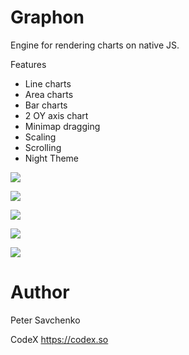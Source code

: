 # Graphon

Engine for rendering charts on native JS.

Features 

- Line charts
- Area charts
- Bar charts
- 2 OY axis chart
- Minimap dragging
- Scaling
- Scrolling
- Night Theme

![](https://capella.pics/c6170258-b17d-4b3f-93e4-3add0573b215.jpg)

![](https://capella.pics/66156967-8320-49da-babb-2c2b7efa0510.jpg)

![](https://capella.pics/87ca0d98-10b5-4bae-8586-181ba88fc5f7.jpg)

![](https://capella.pics/ea94f3e7-6880-472b-8366-f67c9a71189f.jpg)

![](https://capella.pics/27cb0c74-db1b-402b-8eb3-5638a2e5e0dc.jpg)

# Author

Peter Savchenko

CodeX
https://codex.so
  